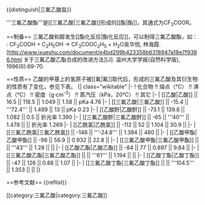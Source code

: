 {{distinguish|三氟乙酸盐}}

'''三氟乙酸酯'''是[[三氟乙酸|三氟乙酸]]形成的[[酯|酯]]，其通式为CF<sub>3</sub>COOR。

==制备==
三氟乙酸和醇发生[[酯化反应|酯化反应]]，可以制得三氟乙酸酯，如：
: CF<sub>3</sub>COOH + C<sub>2</sub>H<sub>5</sub>OH → CF<sub>3</sub>COOC<sub>2</sub>H<sub>5</sub> + H<sub>2</sub>O<ref>吴华悦, 林海霞. [http://www.ixueshu.com/document/e4bd299b423358b6318947a18e7f9386.html 关于三氟乙酸乙酯合成的改进方法][J]. 温州大学学报(自然科学版), 1996(6):69-70.</ref>

==性质==
乙酸的甲基上的氢原子被[[氟|氟]]取代后，形成的三氟乙酸及其衍生物的性质有了变化，参见下表。
{| class="wikitable"
|-
! 化合物 !! 熔点（℃） !! 沸点（℃） !! 密度（g·cm<sup>-3</sup>） !! 蒸汽压（kPa，20℃） !! 其它
|-
| [[乙酸|乙酸]] || 16.5 || 118.5 || 1.049 || 1.58 || pKa 4.76
|-
| [[三氟乙酸|三氟乙酸]] || -15.4 || '''72.4''' || 1.489 || 13 || pKa 0.23
|-
| [[乙酸酐|乙酸酐]] || -73.1 || 139.8 || 1.082 || 0.5 || 折光率 1.390
|-
| [[三氟乙酸酐|三氟乙酸酐]] || -65 || '''40''' || 1.478 || || 折光率 1.269
|-
| [[乙酰氯|乙酰氯]] || -112 || 52 || 1.104 || 30.9 ||
|-
| [[三氟乙酰氯|三氟乙酰氯]] || -146 || '''-24.8''' || 1.384 || 480 ||
|-
| [[乙酸甲酯|乙酸甲酯]] || -98 || 56.9 || 0.932 || 22.8 ||
|-
| [[三氟乙酸甲酯|三氟乙酸甲酯]] || || '''43''' || 1.28 || ||
|-
| [[乙酸乙酯|乙酸乙酯]] || -84 || 77 || 0.897 || 9.84 ||
|-
| [[三氟乙酸乙酯|三氟乙酸乙酯]] || || '''61''' || 1.194 || ||
|-
| [[乙酸丁酯|乙酸丁酯]] || -47 || 126 || 0.88 || 1.07 || 
|-
| [[三氟乙酸丁酯|三氟乙酸丁酯]] || || '''104.5''' || 1.353 || ||
|}

==参考文献==
{{reflist}}

[[category:三氟乙酸|category:三氟乙酸]]